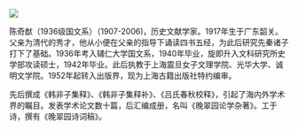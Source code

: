 ![](https://s2.loli.net/2022/08/14/UxtCIbkYvwnKzmy.jpg)

陈奇猷（1936级国文系）（1907-2006)，历史文献学家。1917年生于广东韶关。父亲为清代的秀才，他从小便在父亲的指导下诵读四书五经，为此后研究先秦诸子打下了基础。1936年考入辅仁大学国文系，1940年毕业，旋即升入文科研究所史学部攻读硕士，1942年毕业。此后执教于上海震旦女子文理学院、光华大学、诚明文学院。1952年起转入出版界，现为上海古籍出版社特约编审。

先后撰成《韩非子集释》、《韩非子集释补》、《吕氏春秋校释》，引起了海内外学术界的瞩目。发表学术论文数十篇，后汇编成册，名叫《晚翠园论学杂著》。工于诗，撰有《晚翠园诗词稿》。